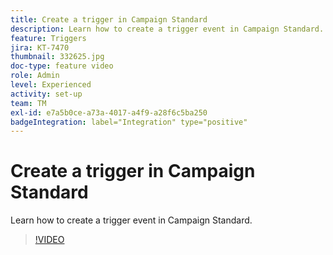 ```yaml
---
title: Create a trigger in Campaign Standard
description: Learn how to create a trigger event in Campaign Standard.
feature: Triggers
jira: KT-7470
thumbnail: 332625.jpg
doc-type: feature video
role: Admin
level: Experienced
activity: set-up
team: TM
exl-id: e7a5b0ce-a73a-4017-a4f9-a28f6c5ba250
badgeIntegration: label="Integration" type="positive"
---
```

# Create a trigger in Campaign Standard

Learn how to create a trigger event in Campaign Standard.

>[!VIDEO](https://video.tv.adobe.com/v/332625?quality=12&learn=on)
